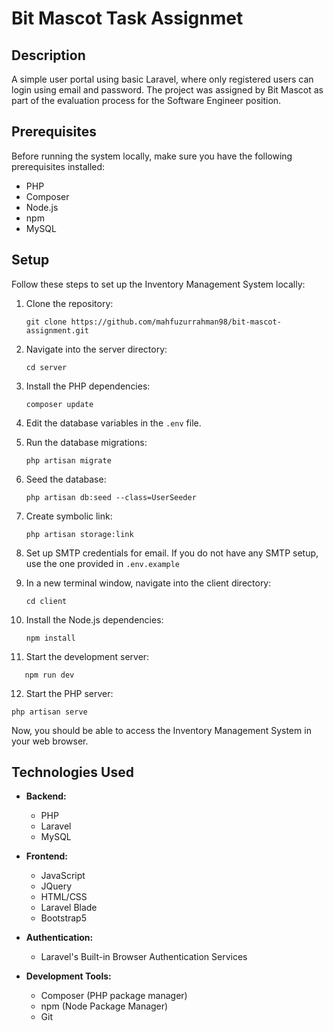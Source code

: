# Bit Mascot Task Assignmet

## Description

A simple user portal using basic Laravel, where only registered users can login using email and password. The project was assigned by Bit Mascot as part of the evaluation process for the Software Engineer position.

## Prerequisites

Before running the system locally, make sure you have the following prerequisites installed:

- PHP
- Composer
- Node.js
- npm
- MySQL

## Setup

Follow these steps to set up the Inventory Management System locally:

1. Clone the repository:

   ```
   git clone https://github.com/mahfuzurrahman98/bit-mascot-assignment.git
   ```
2. Navigate into the server directory:

   ```
   cd server
   ```
3. Install the PHP dependencies:

   ```
   composer update
   ```
4. Edit the database variables in the `.env` file.
5. Run the database migrations:

   ```
   php artisan migrate
   ```
6. Seed the database:

   ```
   php artisan db:seed --class=UserSeeder
   ```
7. Create symbolic link:

   ```
   php artisan storage:link
   ```
8. Set up SMTP credentials for email. If you do not have any SMTP setup, use the one provided in `.env.example`
9. In a new terminal window, navigate into the client directory:

    ```
    cd client
    ```
10. Install the Node.js dependencies:

    ```
    npm install
    ```
11. Start the development server:

```
   npm run dev
```
12. Start the PHP server:

   ```
   php artisan serve
   ```

Now, you should be able to access the Inventory Management System in your web browser.

## Technologies Used

- **Backend:**

  - PHP
  - Laravel
  - MySQL
- **Frontend:**

  - JavaScript
  - JQuery
  - HTML/CSS
  - Laravel Blade
  - Bootstrap5
- **Authentication:**

  - Laravel's Built-in Browser Authentication Services
- **Development Tools:**

  - Composer (PHP package manager)
  - npm (Node Package Manager)
  - Git
